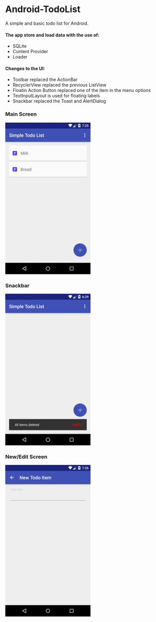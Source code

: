 # Android-TodoList
A simple and basic todo list for Android.

#### The app store and load data with the use of:
- SQLite
- Content Provider
- Loader

#### Changes to the UI:
- Toolbar replaced the ActionBar
- RecyclerView replaced the previous ListView
- Floatin Action Button replaced one of the item in the menu options
- TextInputLayout is used for floating labels
- Snackbar replaced the Toast and AlertDialog

### Main Screen<br>
<img src="https://github.com/anhvannguyen/Android-TodoList/blob/master/images/Todo_List_01.png" width="270" height="480" /><br>

### Snackbar<br>
<img src="https://github.com/anhvannguyen/Android-TodoList/blob/master/images/Todo_List_02.png" width="270" height="480" /><br>

### New/Edit Screen<br>
<img src="https://github.com/anhvannguyen/Android-TodoList/blob/master/images/Todo_List_03.png" width="270" height="480" />
